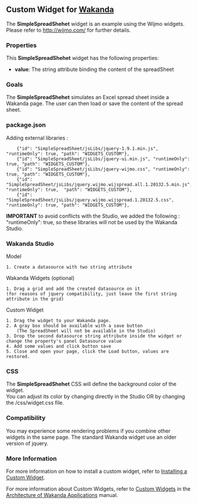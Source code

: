## Custom Widget for [Wakanda](http://wakanda.org)
The __SimpleSpreadShehet__ widget is an example using the Wijmo widgets. Please refer to http://wijmo.com/ for further details. 


### Properties
This __SimpleSpreadShehet__ widget has the following properties: 

* __value__: The string attribute binding  the content of the spreadSheet 


### Goals
The __SimpleSpreadShehet__ simulates an Excel spread sheet inside a Wakanda page. 
The user can then load or save the content of the spread sheet. 


### package.json
Adding external libraries : 
```
	{"id": "SimpleSpreadSheet/jsLibs/jquery-1.9.1.min.js", "runtimeOnly": true, "path": "WIDGETS_CUSTOM"},
  	{"id": "SimpleSpreadSheet/jsLibs/jquery-ui.min.js", "runtimeOnly": true, "path": "WIDGETS_CUSTOM"},
   	{"id": "SimpleSpreadSheet/jsLibs/jquery-wijmo.css", "runtimeOnly": true, "path": "WIDGETS_CUSTOM"},
   	{"id": "SimpleSpreadSheet/jsLibs/jquery.wijmo.wijspread.all.1.20132.5.min.js", "runtimeOnly": true,  "path": "WIDGETS_CUSTOM"},
   	{"id": "SimpleSpreadSheet/jsLibs/jquery.wijmo.wijspread.1.20132.5.css", "runtimeOnly": true, "path": "WIDGETS_CUSTOM"},
```

__IMPORTANT__ to avoid conflicts with the Studio, we added the following : "runtimeOnly": true, so these libraries will not be used by the Wakanda Studio. 


### Wakanda Studio

Model
```
1. Create a datasource with two string attribute 

```

Wakanda Widgets (optional)
```
1. Drag a grid and add the created datasource on it 
(for reasons of jquery compatibility, just leave the first string attribute in the grid)

```


Custom Widget
```
1. Drag the widget to your Wakanda page. 
2. A gray box should be available with a save button 
	(The SpreadSheet will not be available in the Studio)
3. Drop the second datasource string attribute inside the widget or change the property's panel Datasource value
4. Add some values and click button save 
5. Close and open your page, click the Load button, values are restored. 
```

### CSS
The __SimpleSpreadShehet__ CSS will define the background color of the widget.  
You can adjust its color by changing directly in the Studio OR by changing the /css/widget.css file.  


### Compatibility
You may experience some rendering problems if you combine other widgets in the same page. The standard Wakanda widget use an older version of jquery. 


### More Information
For more information on how to install a custom widget, refer to [Installing a Custom Widget](http://doc.wakanda.org/WakandaStudio0/help/Title/en/page3869.html#1027761).

For more information about Custom Widgets, refer to [Custom Widgets](http://doc.wakanda.org/Wakanda0.v5/help/Title/en/page3863.html "Custom Widgets") in the [Architecture of Wakanda Applications](http://doc.wakanda.org/Wakanda0.v5/help/Title/en/page3844.html "Architecture of Wakanda Applications") manual.

